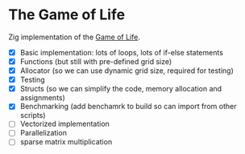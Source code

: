# The Game of Life

Zig implementation of the [Game of Life](https://en.wikipedia.org/wiki/Conway%27s_Game_of_Life).

- [x] Basic implementation: lots of loops, lots of if-else statements
- [x] Functions (but still with pre-defined grid size)
- [x] Allocator (so we can use dynamic grid size, required for testing)
- [x] Testing
- [x] Structs (so we can simplify the code, memory allocation and assignments)
- [x] Benchmarking (add benchamrk to build so can import from other scripts)
- [ ] Vectorized implementation
- [ ] Parallelization
- [ ] sparse matrix multiplication
